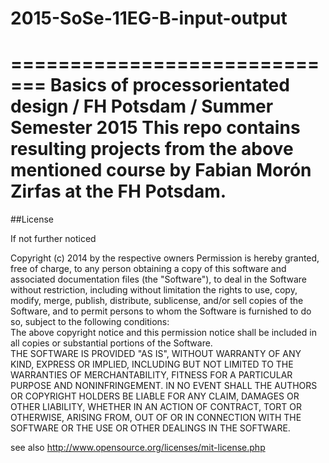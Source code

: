 # 2015-SoSe-11EG-B-input-output
=============================
Basics of processorientated design / FH Potsdam / Summer Semester 2015
This repo contains resulting projects from the above mentioned course by Fabian Morón Zirfas at the FH Potsdam.
=============================
##License  

If not further noticed  

Copyright (c)  2014 by the respective owners
Permission is hereby granted, free of charge, to any person obtaining a copy of this software and associated documentation files (the "Software"), to deal in the Software  without restriction, including without limitation the rights to use, copy, modify, merge, publish, distribute, sublicense, and/or sell copies of the Software, and to  permit persons to whom the Software is furnished to do so, subject to the following conditions:  
The above copyright notice and this permission notice shall be included in all copies or substantial portions of the Software.  
THE SOFTWARE IS PROVIDED "AS IS", WITHOUT WARRANTY OF ANY KIND, EXPRESS OR IMPLIED, INCLUDING BUT NOT LIMITED TO THE WARRANTIES OF MERCHANTABILITY, FITNESS FOR A  PARTICULAR PURPOSE AND NONINFRINGEMENT. IN NO EVENT SHALL THE AUTHORS OR COPYRIGHT HOLDERS BE LIABLE FOR ANY CLAIM, DAMAGES OR OTHER LIABILITY, WHETHER IN AN ACTION OF  CONTRACT, TORT OR OTHERWISE, ARISING FROM, OUT OF OR IN CONNECTION WITH THE SOFTWARE OR THE USE OR OTHER DEALINGS IN THE SOFTWARE.  

see also http://www.opensource.org/licenses/mit-license.php  

